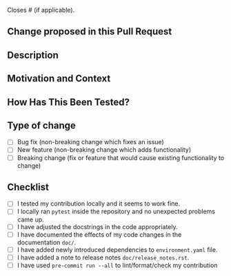 Closes # (if applicable).

## Change proposed in this Pull Request

<!--- Provide a general, short summary of your changes in the title above -->

## Description
<!--- Describe your changes in detail -->

## Motivation and Context
<!--- Why is this change required? What problem does it solve? -->
<!--- If it fixes an open issue, please link to the issue here. -->

## How Has This Been Tested?
<!--- Please describe in detail how you tested your changes. -->
<!--- Include details of your testing environment, and the tests you ran to -->
<!--- see how your change affects other areas of the code, etc. -->

## Type of change
<!--- What types of changes does your code introduce? Put an `x` in all the boxes that apply: -->
- [ ] Bug fix (non-breaking change which fixes an issue)
- [ ] New feature (non-breaking change which adds functionality)
- [ ] Breaking change (fix or feature that would cause existing functionality to change)

## Checklist
<!--- Go over all the following points, and put an `x` in all the boxes that apply. -->
<!--- If you're unsure about any of these, don't hesitate to ask. We're here to help! -->
- [ ] I tested my contribution locally and it seems to work fine.
- [ ] I locally ran `pytest` inside the repository and no unexpected problems came up.
- [ ] I have adjusted the docstrings in the code appropriately.
- [ ] I have documented the effects of my code changes in the documentation `doc/`.
- [ ] I have added newly introduced dependencies to `environment.yaml` file.
- [ ] I have added a note to release notes `doc/release_notes.rst`.
- [ ] I have used `pre-commit run --all` to lint/format/check my contribution
